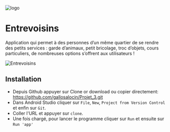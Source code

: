 ![logo](https://user-images.githubusercontent.com/49925096/74335193-f1c96a00-4d9b-11ea-971b-462fa9c40d2d.png)

# Entrevoisins
Application qui permet à des personnes d’un même quartier de se rendre des petits services : garde d’animaux, petit bricolage, troc d’objets, cours particuliers, de nombreuses options s’offrent aux utilisateurs !

![Entrevoisins](https://user-images.githubusercontent.com/49925096/74235101-98dfd000-4cce-11ea-91a1-b6fdea781b34.gif)

## Installation
- Depuis Github appuyer sur Clone or download ou copier directement: https://github.com/gallosalocin/Projet_3.git
- Dans Android Studio cliquer sur `File`, `New`, `Project from Version Control` et enfin sur `Git`.
- Coller l'URL et appuyer sur `clone`.
- Une fois chargé, pour lancer le programme cliquer sur `Run` et ensuite sur `Run 'app'`
